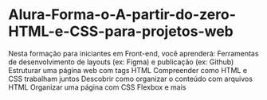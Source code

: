 # Alura-Forma-o-A-partir-do-zero-HTML-e-CSS-para-projetos-web
Nesta formação para iniciantes em Front-end, você aprenderá:  Ferramentas de desenvolvimento de layouts (ex: Figma) e publicação (ex: Github) Estruturar uma página web com tags HTML Compreender como HTML e CSS trabalham juntos Descobrir como organizar o conteúdo com arquivos HTML Organizar uma página com CSS Flexbox  e mais
